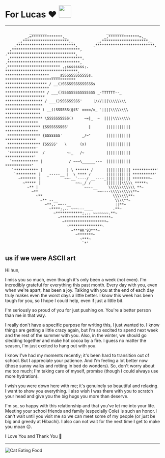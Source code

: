 # For Lucas :heart: <img src="https://media.giphy.com/media/MWSRkVoNaC30A/giphy.gif" width="40" height="40" />
---
```
           ________                           ________
         _,=**************,_                 _,**************=,_
      _,*********************,_           _,*********************,_
    ,***************************,       ,***************************,
  ,*******************************,   ,*******************************,
 ,*********************************, ,*********************************,
,************************ ,;ssssssss;. *********************************,
******************** ____sSSSSSSSSSSSSs, ********************************
******************* / __()SSSSSSSSSSSSSSs            ********************
****************** / ___()SSSSSSSSSSSSSSS _-TTTTTT--_  ******************
***************** / ___()SSSSSSSSS'     |///|||\\\\\\\\ *****************
**************** ( __()SSSSSS(@)S' ====/=_ '||||\\\\\\\\ ****************
***************** \SSSSSSSSSS()     ~=|_  ~  ||||\\\\\\\\ ***************
**************** {SSSSSSSSSS'         |       ||||||||||| ***************
 *************** {SSSSSSS'         _/~'       ||||||||||| **************
 *************** {SSSSS'   \      (x)         ||||||||||| **************'
 `*************  /          ~-_   /~          ||||||||||| *************'
  `************ |            / ~~~\______--~  ||||||||||| ************'
   `*********** |           | \ ****** /      ||||||||||| ***********'
    `********* |   _-----__ |  \ **** /       ||||||||||| **********'
      ~******* |           ~~-__`----/ __----_||||||||||| ********~
        ~***** |                ~~-_/ /       |||||||\\\\\ *****~
          ~** |                     ~~--__     \\\\\\\\\\\\ **~
            ~**                           ~~----\\\\\\\\\\**~
              ~**                                \\\\\\\**~
                ~** --__                          \\\\**~
                  ~**,. ~~--__                    ||**~
                    ~****;,.. ~~~---____         .**~
                      ~************;,.. ~~~~~~~.**~
                        ~***********************~
                          ~*******************~
                            ~***************~
                              ~***HK'93***~
                                ~*******~
                                  ~***~
                                   `*'

```

us if we were ASCII art
---
Hi hun,

I miss you so much, even though it's only been a week (not even). I'm incredibly grateful for everything this past month. Every day with you, even when we're apart, has been a joy. Talking with you at the end of each day truly makes even the worst days a little better. I know this week has been tough for you, so I hope I could help, even if just a little bit.

I'm seriously so proud of you for just pushing on. You're a better person than me in that way.

I really don't have a specific purpose for writing this, I just wanted to. I know things are getting a little crazy again, but I'm so excited to spend next week and the rest of the summer with you. Also, in the winter, we should go sledding together and make hot cocoa by a fire. I guess no matter the season, I'm just excited to hang out with you.

I know I've had my moments recently; it's been hard to transition out of school. But I appreciate your patience. And I'm feeling a lot better now (those sunny walks and rotting in bed do wonders). So, don't worry about me too much; I'm taking care of myself, promise (though I could always use more hydration).

I wish you were down here with me; it's genuinely so beautiful and relaxing. I want to show you everything. I also wish I was there with you to scratch your head and give you the big hugs you more than deserve.

I'm so, so happy with this relationship and that you've let me into your life. Meeting your school friends and family (especially Cole) is such an honor. I can't wait until you visit me so we can meet some of my people (or just be big and greedy at Hibachi). I also can not wait for the next time I get to make you moan 😉.

I Love You and Thank You 💝

---
![Cat Eating Food](https://media.giphy.com/media/Byp2MtxE5Tyla/giphy.gif)

